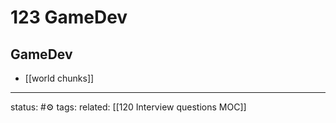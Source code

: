 # 123 GameDev
## GameDev
- [[world chunks]]

--- 
status: #⚙️ 
tags: 
related: [[120 Interview questions MOC]]